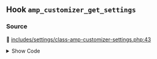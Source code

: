 ## Hook `amp_customizer_get_settings`

### Source

:link: [includes/settings/class-amp-customizer-settings.php:43](../../includes/settings/class-amp-customizer-settings.php#L43)

<details>
<summary>Show Code</summary>

```php
return apply_filters( 'amp_customizer_get_settings', $settings );
```

</details>

